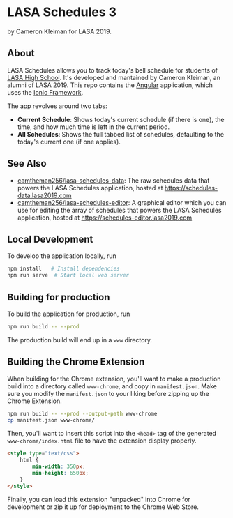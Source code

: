 # LASA Schedules 3

by Cameron Kleiman for LASA 2019.

## About

LASA Schedules allows you to track today's bell schedule for students of [LASA High School](https://www.lasahighschool.org). It's developed and mantained by Cameron Kleiman, an alumni of LASA 2019. This repo contains the [Angular](https://angular.io) application, which uses the [Ionic Framework](https://ionicframework.com/).

The app revolves around two tabs:

- **Current Schedule**: Shows today's current schedule (if there is one), the time, and how much time is left in the current period.
- **All Schedules**: Shows the full tabbed list of schedules, defaulting to the today's current one (if one applies).

## See Also

- [camtheman256/lasa-schedules-data](https://github.com/camtheman256/lasa-schedules-data): The raw schedules data that powers the LASA Schedules application, hosted at https://schedules-data.lasa2019.com
- [camtheman256/lasa-schedules-editor](https://github.com/camtheman256/lasa-schedules-editor): A graphical editor which you can use for editing the array of schedules that powers the LASA Schedules application, hosted at https://schedules-editor.lasa2019.com

## Local Development

To develop the application locally, run

```bash
npm install   # Install dependencies
npm run serve  # Start local web server
```

## Building for production

To build the application for production, run

```bash
npm run build -- --prod
```

The production build will end up in a `www` directory.

## Building the Chrome Extension

When building for the Chrome extension, you'll want to make a production build into a directory called `www-chrome`, and copy in `manifest.json`. Make sure you modify the `manifest.json` to your liking before zipping up the Chrome Extension.

```bash
npm run build -- --prod --output-path www-chrome
cp manifest.json www-chrome/
```

Then, you'll want to insert this script into the `<head>` tag of the generated `www-chrome/index.html` file to have the extension display properly.

```html
<style type="text/css">
    html {
        min-width: 350px;
        min-height: 650px;
    }
</style>
```

Finally, you can load this extension "unpacked" into Chrome for development or zip it up for deployment to the Chrome Web Store.